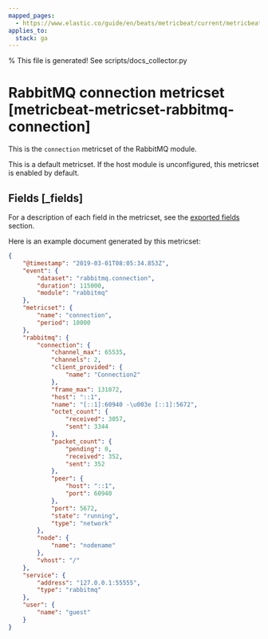 ```yaml
---
mapped_pages:
  - https://www.elastic.co/guide/en/beats/metricbeat/current/metricbeat-metricset-rabbitmq-connection.html
applies_to:
  stack: ga
---
```


% This file is generated! See scripts/docs_collector.py

# RabbitMQ connection metricset [metricbeat-metricset-rabbitmq-connection]

This is the `connection` metricset of the RabbitMQ module.

This is a default metricset. If the host module is unconfigured, this metricset is enabled by default.

## Fields [_fields]

For a description of each field in the metricset, see the [exported fields](/reference/metricbeat/exported-fields-rabbitmq.md) section.

Here is an example document generated by this metricset:

```json
{
    "@timestamp": "2019-03-01T08:05:34.853Z",
    "event": {
        "dataset": "rabbitmq.connection",
        "duration": 115000,
        "module": "rabbitmq"
    },
    "metricset": {
        "name": "connection",
        "period": 10000
    },
    "rabbitmq": {
        "connection": {
            "channel_max": 65535,
            "channels": 2,
            "client_provided": {
                "name": "Connection2"
            },
            "frame_max": 131072,
            "host": "::1",
            "name": "[::1]:60940 -\u003e [::1]:5672",
            "octet_count": {
                "received": 3057,
                "sent": 3344
            },
            "packet_count": {
                "pending": 0,
                "received": 352,
                "sent": 352
            },
            "peer": {
                "host": "::1",
                "port": 60940
            },
            "port": 5672,
            "state": "running",
            "type": "network"
        },
        "node": {
            "name": "nodename"
        },
        "vhost": "/"
    },
    "service": {
        "address": "127.0.0.1:55555",
        "type": "rabbitmq"
    },
    "user": {
        "name": "guest"
    }
}
```
